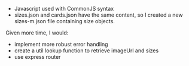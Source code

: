 - Javascript used with CommonJS syntax
- sizes.json and cards.json have the same content, so I created a new sizes-m.json file containing size objects.

Given more time, I would: 
- implement more robust error handling
- create a util lookup function to retrieve imageUrl and sizes
- use express router